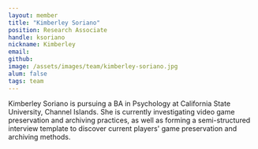```yaml
---
layout: member
title: "Kimberley Soriano"
position: Research Associate
handle: ksoriano
nickname: Kimberley
email: 
github: 
image: /assets/images/team/kimberley-soriano.jpg
alum: false
tags: team
---
```


Kimberley Soriano is pursuing a BA in Psychology at California State University, Channel Islands. She is currently investigating video game preservation and archiving practices, as well as forming a semi-structured interview template to discover current players' game preservation and archiving methods. 
